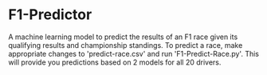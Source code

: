# F1-Predictor
A machine learning model to predict the results of an F1 race given its qualifying results and championship standings. To predict a race, make appropriate changes to 'predict-race.csv' and run 'F1-Predict-Race.py'. This will provide you predictions based on 2 models for all 20 drivers. 
